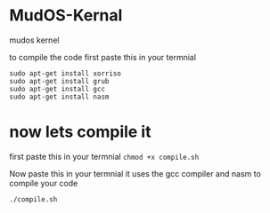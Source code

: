 # MudOS-Kernal
mudos kernel

to compile the code first paste this in your termnial

```sudo apt-get install qemu
sudo apt-get install xorriso
sudo apt-get install grub
sudo apt-get install gcc
sudo apt-get install nasm 
```
# now lets compile it
first paste this in your termnial
``` chmod +x compile.sh ```



Now paste this in your termnial it uses the gcc compiler and nasm to compile your code

```./compile.sh```
